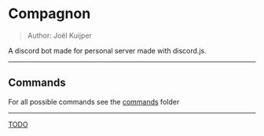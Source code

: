 # Compagnon

> Author: Joël Kuijper

A discord bot made for personal server made with discord.js.

---

## Commands

For all possible commands see the [commands](./src/commands) folder

---

[TODO](./TODO.md)
